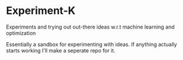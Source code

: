 # Experiment-K
Experiments and trying out out-there ideas w.r.t machine learning and optimization

Essentially a sandbox for experimenting with ideas. If anything actually starts working I'll make a seperate repo for it.

